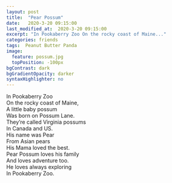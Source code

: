 ```yaml
---
layout: post
title:  "Pear Possum"
date:   2020-3-20 09:15:00
last_modified_at:  2020-3-20 09:15:00
excerpt: "In Pookaberry Zoo On the rocky coast of Maine..."
categories: friends
tags:  Peanut Butter Panda
image:
  feature: possum.jpg
  topPosition: -100px
bgContrast: dark
bgGradientOpacity: darker
syntaxHighlighter: no
---
```


In Pookaberry Zoo<br>
On the rocky coast of Maine,<br>
A little baby possum<br>
Was born on Possum Lane.<br>
They’re called Virginia possums<br>
In Canada and US.<br>
His name was Pear<br>
From Asian pears<br>
His Mama loved the best.<br>
Pear Possum loves his family<br>
And loves adventure too.<br>
He loves always exploring<br>
In Pookaberry Zoo.<br>
